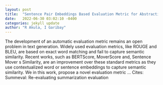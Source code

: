 ```yaml
---
layout: post
title:  "Sentence Pair Embeddings Based Evaluation Metric for Abstractive and Extractive Summarization"
date:   2022-06-30 03:02:10 -0400
categories: jekyll update
author: "R Akula, I Garibay"
---
```

The development of an automatic evaluation metric remains an open problem in text generation. Widely used evaluation metrics, like ROUGE and BLEU, are based on exact word matching and fail to capture semantic similarity. Recent works, such as BERTScore, MoverScore and, Sentence Mover s Similarity, are an improvement over these standard metrics as they use contextualized word or sentence embeddings to capture semantic similarity. We in this work, propose a novel evaluation metric …
Cites: ‪Summeval: Re-evaluating summarization evaluation‬  